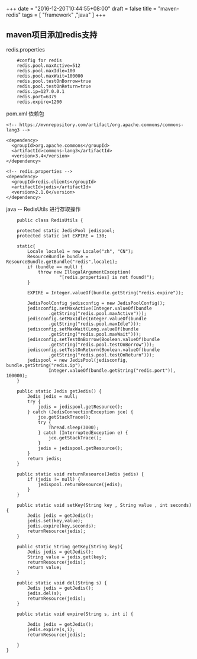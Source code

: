 
+++
date = "2016-12-20T10:44:55+08:00"
draft = false
title = "maven-redis"
tags = [
  "framework"
,"java"
]
+++
## maven项目添加redis支持

redis.properties

		#config for redis
		redis.pool.maxActive=512
		redis.pool.maxIdle=100
		redis.pool.maxWait=100000
		redis.pool.testOnBorrow=true
		redis.pool.testOnReturn=true
		redis.ip=127.0.0.1
		redis.port=6379
		redis.expire=1200


pom.xml 依赖包


	<!-- https://mvnrepository.com/artifact/org.apache.commons/commons-lang3 -->

    <dependency>
      <groupId>org.apache.commons</groupId>
      <artifactId>commons-lang3</artifactId>
      <version>3.4</version>
    </dependency>

    <!-- redis.properties -->
    <dependency>
      <groupId>redis.clients</groupId>
      <artifactId>jedis</artifactId>
      <version>2.1.0</version>
    </dependency>


java -- RedisUtils  进行存取操作

		public class RedisUtils {
	
	    protected static JedisPool jedispool;
	    protected static int EXPIRE = 130;
	
	    static{
	        Locale locale1 = new Locale("zh", "CN");
	        ResourceBundle bundle = ResourceBundle.getBundle("redis",locale1);
	        if (bundle == null) {
	            throw new IllegalArgumentException(
	                    "[redis.properties] is not found!");
	        }
	
	        EXPIRE = Integer.valueOf(bundle.getString("redis.expire"));
	
	        JedisPoolConfig jedisconfig = new JedisPoolConfig();
	        jedisconfig.setMaxActive(Integer.valueOf(bundle
	                .getString("redis.pool.maxActive")));
	        jedisconfig.setMaxIdle(Integer.valueOf(bundle
	                .getString("redis.pool.maxIdle")));
	        jedisconfig.setMaxWait(Long.valueOf(bundle
	                .getString("redis.pool.maxWait")));
	        jedisconfig.setTestOnBorrow(Boolean.valueOf(bundle
	                .getString("redis.pool.testOnBorrow")));
	        jedisconfig.setTestOnReturn(Boolean.valueOf(bundle
	                .getString("redis.pool.testOnReturn")));
	        jedispool = new JedisPool(jedisconfig, bundle.getString("redis.ip"),
	                Integer.valueOf(bundle.getString("redis.port")), 100000);
	    }
	
	    public static Jedis getJedis() {
	        Jedis jedis = null;
	        try {
	            jedis = jedispool.getResource();
	        } catch (JedisConnectionException jce) {
	            jce.getStackTrace();
	            try {
	                Thread.sleep(3000);
	            } catch (InterruptedException e) {
	                jce.getStackTrace();
	            }
	            jedis = jedispool.getResource();
	        }
	        return jedis;
	    }
	
	    public static void returnResource(Jedis jedis) {
	        if (jedis != null) {
	            jedispool.returnResource(jedis);
	        }
	    }
	
	    public static void setKey(String key , String value , int seconds){
	        Jedis jedis = getJedis();
	        jedis.set(key,value);
	        jedis.expire(key,seconds);
	        returnResource(jedis);
	    }
	
	    public static String getKey(String key){
	        Jedis jedis = getJedis();
	        String value = jedis.get(key);
	        returnResource(jedis);
	        return value;
	    }
	
	    public static void del(String s) {
	        Jedis jedis = getJedis();
	        jedis.del(s);
	        returnResource(jedis);
	    }
	
	    public static void expire(String s, int i) {
	
	        Jedis jedis = getJedis();
	        jedis.expire(s,i);
	        returnResource(jedis);
	
	    }
	}




